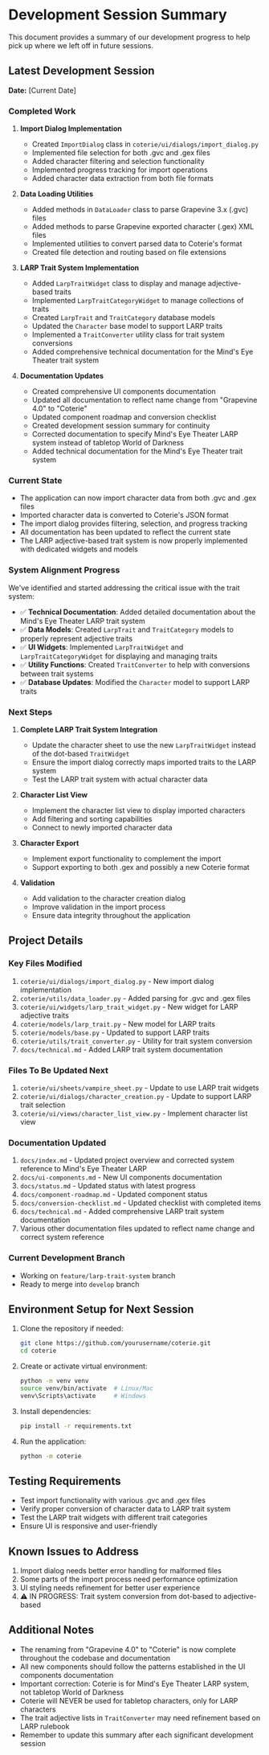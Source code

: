# Development Session Summary

This document provides a summary of our development progress to help pick up where we left off in future sessions.

## Latest Development Session

**Date:** [Current Date]

### Completed Work

1. **Import Dialog Implementation**
   - Created `ImportDialog` class in `coterie/ui/dialogs/import_dialog.py`
   - Implemented file selection for both .gvc and .gex files
   - Added character filtering and selection functionality
   - Implemented progress tracking for import operations
   - Added character data extraction from both file formats

2. **Data Loading Utilities**
   - Added methods in `DataLoader` class to parse Grapevine 3.x (.gvc) files
   - Added methods to parse Grapevine exported character (.gex) XML files
   - Implemented utilities to convert parsed data to Coterie's format
   - Created file detection and routing based on file extensions

3. **LARP Trait System Implementation**
   - Added `LarpTraitWidget` class to display and manage adjective-based traits
   - Implemented `LarpTraitCategoryWidget` to manage collections of traits
   - Created `LarpTrait` and `TraitCategory` database models
   - Updated the `Character` base model to support LARP traits
   - Implemented a `TraitConverter` utility class for trait system conversions
   - Added comprehensive technical documentation for the Mind's Eye Theater trait system

4. **Documentation Updates**
   - Created comprehensive UI components documentation
   - Updated all documentation to reflect name change from "Grapevine 4.0" to "Coterie"
   - Updated component roadmap and conversion checklist
   - Created development session summary for continuity
   - Corrected documentation to specify Mind's Eye Theater LARP system instead of tabletop World of Darkness
   - Added technical documentation for the Mind's Eye Theater trait system

### Current State

- The application can now import character data from both .gvc and .gex files
- Imported character data is converted to Coterie's JSON format
- The import dialog provides filtering, selection, and progress tracking
- All documentation has been updated to reflect the current state
- The LARP adjective-based trait system is now properly implemented with dedicated widgets and models

### System Alignment Progress

We've identified and started addressing the critical issue with the trait system:

- ✅ **Technical Documentation**: Added detailed documentation about the Mind's Eye Theater LARP trait system
- ✅ **Data Models**: Created `LarpTrait` and `TraitCategory` models to properly represent adjective traits
- ✅ **UI Widgets**: Implemented `LarpTraitWidget` and `LarpTraitCategoryWidget` for displaying and managing traits
- ✅ **Utility Functions**: Created `TraitConverter` to help with conversions between trait systems
- ✅ **Database Updates**: Modified the `Character` model to support LARP traits

### Next Steps

1. **Complete LARP Trait System Integration**
   - Update the character sheet to use the new `LarpTraitWidget` instead of the dot-based `TraitWidget`
   - Ensure the import dialog correctly maps imported traits to the LARP system
   - Test the LARP trait system with actual character data

2. **Character List View**
   - Implement the character list view to display imported characters
   - Add filtering and sorting capabilities
   - Connect to newly imported character data

3. **Character Export**
   - Implement export functionality to complement the import
   - Support exporting to both .gex and possibly a new Coterie format

4. **Validation**
   - Add validation to the character creation dialog
   - Improve validation in the import process
   - Ensure data integrity throughout the application

## Project Details

### Key Files Modified

1. `coterie/ui/dialogs/import_dialog.py` - New import dialog implementation
2. `coterie/utils/data_loader.py` - Added parsing for .gvc and .gex files
3. `coterie/ui/widgets/larp_trait_widget.py` - New widget for LARP adjective traits
4. `coterie/models/larp_trait.py` - New model for LARP traits
5. `coterie/models/base.py` - Updated to support LARP traits
6. `coterie/utils/trait_converter.py` - Utility for trait system conversion
7. `docs/technical.md` - Added LARP trait system documentation

### Files To Be Updated Next

1. `coterie/ui/sheets/vampire_sheet.py` - Update to use LARP trait widgets
2. `coterie/ui/dialogs/character_creation.py` - Update to support LARP trait selection
3. `coterie/ui/views/character_list_view.py` - Implement character list view

### Documentation Updated

1. `docs/index.md` - Updated project overview and corrected system reference to Mind's Eye Theater LARP
2. `docs/ui-components.md` - New UI components documentation
3. `docs/status.md` - Updated status with latest progress
4. `docs/component-roadmap.md` - Updated component status
5. `docs/conversion-checklist.md` - Updated checklist with completed items
6. `docs/technical.md` - Added comprehensive LARP trait system documentation
7. Various other documentation files updated to reflect name change and correct system reference

### Current Development Branch

- Working on `feature/larp-trait-system` branch
- Ready to merge into `develop` branch

## Environment Setup for Next Session

1. Clone the repository if needed:
   ```bash
   git clone https://github.com/yourusername/coterie.git
   cd coterie
   ```

2. Create or activate virtual environment:
   ```bash
   python -m venv venv
   source venv/bin/activate  # Linux/Mac
   venv\Scripts\activate     # Windows
   ```

3. Install dependencies:
   ```bash
   pip install -r requirements.txt
   ```

4. Run the application:
   ```bash
   python -m coterie
   ```

## Testing Requirements

- Test import functionality with various .gvc and .gex files
- Verify proper conversion of character data to LARP trait system
- Test the LARP trait widgets with different trait categories
- Ensure UI is responsive and user-friendly

## Known Issues to Address

1. Import dialog needs better error handling for malformed files
2. Some parts of the import process need performance optimization
3. UI styling needs refinement for better user experience
4. ⚠️ IN PROGRESS: Trait system conversion from dot-based to adjective-based

## Additional Notes

- The renaming from "Grapevine 4.0" to "Coterie" is now complete throughout the codebase and documentation
- All new components should follow the patterns established in the UI components documentation
- Important correction: Coterie is for Mind's Eye Theater LARP system, not tabletop World of Darkness
- Coterie will NEVER be used for tabletop characters, only for LARP characters
- The trait adjective lists in `TraitConverter` may need refinement based on LARP rulebook
- Remember to update this summary after each significant development session 